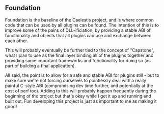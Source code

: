 ## Foundation

Foundation is the baseline of the Caelestis project, and is where common code that can be used
by all plugins can be found. The intention of this is to improve some of the pains of DLL-ificiation,
by providing a stable ABI of functionality and objects that all plugins can use and exchange between
each other. 

This will probably eventually be further tied to the concept of "Capstone", what I plan to use
as the final layer binding all of the plugins together and providing some important frameworks
and functionality for doing so (as part of building a final application).

All said, the point is to allow for a safe and stable ABI for plugins still - but to make sure we're
not forcing ourselves to pointlessly deal with a really painful C-style ABI (compromising dev time further,
and potentially at the cost of perf too). Adding to this will probably happen frequently during the
beginning of the project but that's okay while I get it up and running and built out. Fun developing
this project is just as important to me as making it good!
